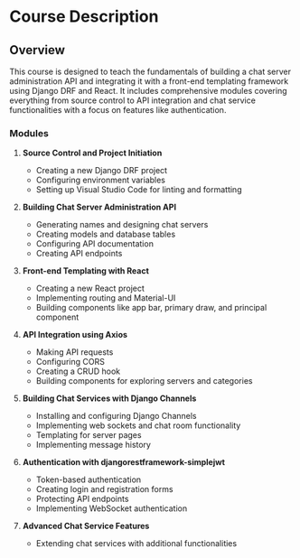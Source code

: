 # Course Description

## Overview
This course is designed to teach the fundamentals of building a chat server administration API and integrating it with a front-end templating framework using Django DRF and React. It includes comprehensive modules covering everything from source control to API integration and chat service functionalities with a focus on features like authentication.

### Modules
1. **Source Control and Project Initiation**
   - Creating a new Django DRF project
   - Configuring environment variables
   - Setting up Visual Studio Code for linting and formatting

2. **Building Chat Server Administration API**
   - Generating names and designing chat servers
   - Creating models and database tables
   - Configuring API documentation
   - Creating API endpoints

3. **Front-end Templating with React**
   - Creating a new React project
   - Implementing routing and Material-UI
   - Building components like app bar, primary draw, and principal component

4. **API Integration using Axios**
   - Making API requests
   - Configuring CORS
   - Creating a CRUD hook
   - Building components for exploring servers and categories

5. **Building Chat Services with Django Channels**
   - Installing and configuring Django Channels
   - Implementing web sockets and chat room functionality
   - Templating for server pages
   - Implementing message history

6. **Authentication with djangorestframework-simplejwt**
   - Token-based authentication
   - Creating login and registration forms
   - Protecting API endpoints
   - Implementing WebSocket authentication

7. **Advanced Chat Service Features**
   - Extending chat services with additional functionalities

